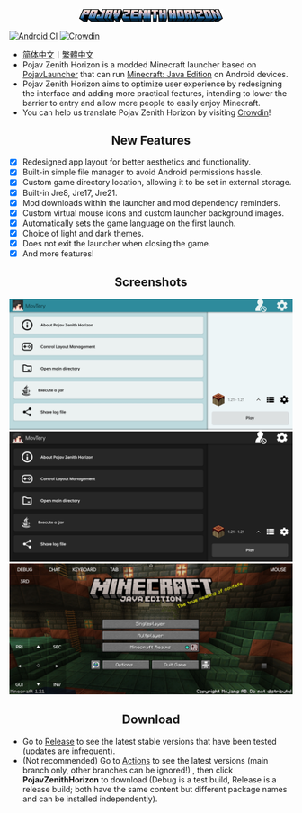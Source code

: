<div align="center">
    <img width="256" src="app_pojav_zh/src/main/res/drawable/app_name_title.png"></img>
</div>

[![Android CI](https://github.com/HopiHopy/PojavZenithHorizon/actions/workflows/android.yml/badge.svg)](https://github.com/HopiHopy/PojavZenithHorizon/actions/workflows/android.yml)
[![Crowdin](https://badges.crowdin.net/pojav-zenith-horizon/localized.svg)](https://crowdin.com/project/pojav-zenith-horizon)

- <a href="/README.md">简体中文</a>丨<a href="/README-ZH_TW.md">繁體中文</a>
- Pojav Zenith Horizon is a modded Minecraft launcher based on [PojavLauncher](https://github.com/PojavLauncherTeam/PojavLauncher) that can run [Minecraft: Java Edition](https://www.minecraft.net/) on Android devices.
- Pojav Zenith Horizon aims to optimize user experience by redesigning the interface and adding more practical features, intending to lower the barrier to entry and allow more people to easily enjoy Minecraft.
- You can help us translate Pojav Zenith Horizon by visiting [Crowdin](https://crowdin.com/project/pojav-zenith-horizon)!

<h2 align="center">New Features</h2>

- [x] Redesigned app layout for better aesthetics and functionality.
- [x] Built-in simple file manager to avoid Android permissions hassle.
- [x] Custom game directory location, allowing it to be set in external storage.
- [x] Built-in Jre8, Jre17, Jre21.
- [x] Mod downloads within the launcher and mod dependency reminders.
- [x] Custom virtual mouse icons and custom launcher background images.
- [x] Automatically sets the game language on the first launch.
- [x] Choice of light and dark themes.
- [x] Does not exit the launcher when closing the game.
- [x] And more features!

<h2 align="center">Screenshots</h2>

![Screenshot1](/.github/images/Screenshot_Light_EN_US.jpg)
![Screenshot2](/.github/images/Screenshot_Dark_EN_US.jpg)
![Screenshot3](/.github/images/Screenshot_Game_EN_US.jpg)

<h2 align="center">Download</h2>  

- Go to [Release](https://github.com/HopiHopy/PojavZenithHorizon/releases) to see the latest stable versions that have been tested (updates are infrequent).  
- (Not recommended) Go to [Actions](https://github.com/HopiHopy/PojavZenithHorizon/actions) to see the latest versions (main branch only, other branches can be ignored!)
, then click **PojavZenithHorizon** to download (Debug is a test build, Release is a release build; both have the same content but different package names and can be installed independently).
